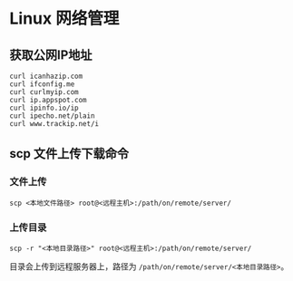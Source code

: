# Linux 网络管理

## 获取公网IP地址


```shell
curl icanhazip.com
curl ifconfig.me
curl curlmyip.com
curl ip.appspot.com
curl ipinfo.io/ip
curl ipecho.net/plain
curl www.trackip.net/i
```
## scp 文件上传下载命令

### 文件上传

```shell
scp <本地文件路径> root@<远程主机>:/path/on/remote/server/
```

### 上传目录

```shell
scp -r "<本地目录路径>" root@<远程主机>:/path/on/remote/server/
```

目录会上传到远程服务器上，路径为 `/path/on/remote/server/<本地目录路径>`。